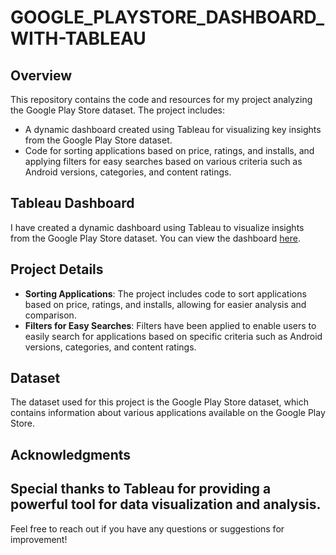 # GOOGLE_PLAYSTORE_DASHBOARD_WITH-TABLEAU

## Overview

This repository contains the code and resources for my project analyzing the Google Play Store dataset. The project includes:

- A dynamic dashboard created using Tableau for visualizing key insights from the Google Play Store dataset.
- Code for sorting applications based on price, ratings, and installs, and applying filters for easy searches based on various criteria such as Android versions, categories, and content ratings.

## Tableau Dashboard

I have created a dynamic dashboard using Tableau to visualize insights from the Google Play Store dataset. You can view the dashboard [here](https://public.tableau.com/views/GooglePlaystoreProject_17052132545600/Dashboard1?:language=en-GB&:sid=&:display_count=n&:origin=viz_share_link).

## Project Details

- **Sorting Applications**: The project includes code to sort applications based on price, ratings, and installs, allowing for easier analysis and comparison.
- **Filters for Easy Searches**: Filters have been applied to enable users to easily search for applications based on specific criteria such as Android versions, categories, and content ratings.

## Dataset

The dataset used for this project is the Google Play Store dataset, which contains information about various applications available on the Google Play Store.

## Acknowledgments

Special thanks to Tableau for providing a powerful tool for data visualization and analysis.
---
Feel free to reach out if you have any questions or suggestions for improvement!
